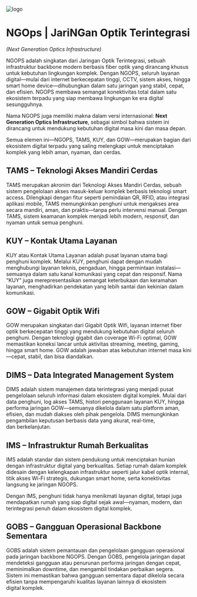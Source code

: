 ![logo](https://github.com/user-attachments/assets/5cb890a0-b541-4065-8643-38fa4405feaa)

# NGOps | JariNGan Optik Terintegrasi
*(Next Generation Optics Infrastructure)*

NGOPS adalah singkatan dari Jaringan Optik Terintegrasi, sebuah infrastruktur backbone modern berbasis fiber optik yang dirancang khusus untuk kebutuhan lingkungan komplek.
Dengan NGOPS, seluruh layanan digital—mulai dari internet berkecepatan tinggi, CCTV, sistem akses, hingga smart home device—dihubungkan dalam satu jaringan yang stabil, cepat, dan efisien.
NGOPS membawa semangat konektivitas total dalam satu ekosistem terpadu yang siap membawa lingkungan ke era digital sesungguhnya.

Nama NGOPS juga memiliki makna dalam versi internasional: **Next Generation Optics Infrastructure**, sebagai simbol bahwa sistem ini dirancang untuk mendukung kebutuhan digital masa kini dan masa depan.

Semua elemen ini—NGOPS, TAMS, KUY, dan GOW—merupakan bagian dari ekosistem digital terpadu yang saling melengkapi untuk menciptakan komplek yang lebih aman, nyaman, dan cerdas.

## TAMS – Teknologi Akses Mandiri Cerdas

TAMS merupakan akronim dari Teknologi Akses Mandiri Cerdas, sebuah sistem pengelolaan akses masuk-keluar komplek berbasis teknologi smart access.
Dilengkapi dengan fitur seperti pemindaian QR, RFID, atau integrasi aplikasi mobile, TAMS memungkinkan penghuni untuk mengakses area secara mandiri, aman, dan praktis—tanpa perlu intervensi manual.
Dengan TAMS, sistem keamanan komplek menjadi lebih modern, responsif, dan nyaman untuk semua penghuni.

## KUY – Kontak Utama Layanan

KUY atau Kontak Utama Layanan adalah pusat layanan utama bagi penghuni komplek.
Melalui KUY, penghuni dapat dengan mudah menghubungi layanan teknis, pengaduan, hingga permintaan instalasi—semuanya dalam satu kanal komunikasi yang cepat dan responsif.
Nama “KUY” juga merepresentasikan semangat keterbukaan dan keramahan layanan, menghadirkan pendekatan yang lebih santai dan kekinian dalam komunikasi.

## GOW – Gigabit Optik Wifi

GOW merupakan singkatan dari Gigabit Optik Wifi, layanan internet fiber optik berkecepatan tinggi yang mendukung kebutuhan digital seluruh penghuni.
Dengan teknologi gigabit dan coverage Wi-Fi optimal, GOW memastikan koneksi lancar untuk aktivitas streaming, meeting, gaming, hingga smart home.
GOW adalah jawaban atas kebutuhan internet masa kini—cepat, stabil, dan bisa diandalkan.

## DIMS – Data Integrated Management System

DIMS adalah sistem manajemen data terintegrasi yang menjadi pusat pengelolaan seluruh informasi dalam ekosistem digital komplek.
Mulai dari data penghuni, log akses TAMS, histori penggunaan layanan KUY, hingga performa jaringan GOW—semuanya dikelola dalam satu platform aman, efisien, dan mudah diakses oleh pihak pengelola.
DIMS memungkinkan pengambilan keputusan berbasis data yang akurat, real-time, dan berkelanjutan.

## IMS – Infrastruktur Rumah Berkualitas

IMS adalah standar dan sistem pendukung untuk menciptakan hunian dengan infrastruktur digital yang berkualitas.
Setiap rumah dalam komplek didesain dengan kelengkapan infrastruktur seperti jalur kabel optik internal, titik akses Wi-Fi strategis, dukungan smart home, serta konektivitas langsung ke jaringan NGOPS.

Dengan IMS, penghuni tidak hanya menikmati layanan digital, tetapi juga mendapatkan rumah yang siap digital sejak awal—nyaman, modern, dan terintegrasi penuh dalam ekosistem digital komplek.

## GOBS – Gangguan Operasional Backbone Sementara

GOBS adalah sistem pemantauan dan pengelolaan gangguan operasional pada jaringan backbone NGOPS.
Dengan GOBS, pengelola jaringan dapat mendeteksi gangguan atau penurunan performa jaringan dengan cepat, meminimalkan downtime, dan mengambil tindakan perbaikan segera.
Sistem ini memastikan bahwa gangguan sementara dapat dikelola secara efisien tanpa mempengaruhi kualitas layanan lainnya di ekosistem digital komplek.

